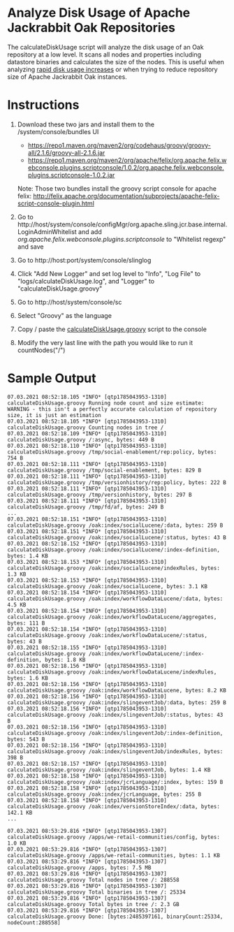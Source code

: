 # Analyze Disk Usage of Apache Jackrabbit Oak Repositories
The calculateDiskUsage script will analyze the disk usage of an Oak repository at a low level.  It scans all nodes and properties including datastore binaries and calculates the size of the nodes.
This is useful when analyzing [rapid disk usage increases](https://helpx.adobe.com/experience-manager/kb/analyze-unusual-repository-growth.html) or when trying to reduce repository size of Apache Jackrabbit Oak instances.

# Instructions
1. Download these two jars and install them to the /system/console/bundles UI
    * https://repo1.maven.org/maven2/org/codehaus/groovy/groovy-all/2.1.6/groovy-all-2.1.6.jar
    * https://repo1.maven.org/maven2/org/apache/felix/org.apache.felix.webconsole.plugins.scriptconsole/1.0.2/org.apache.felix.webconsole.plugins.scriptconsole-1.0.2.jar

    Note: Those two bundles install the groovy script console for apache felix:
    http://felix.apache.org/documentation/subprojects/apache-felix-script-console-plugin.html
2. Go to http://host/system/console/configMgr/org.apache.sling.jcr.base.internal.LoginAdminWhitelist
and add _org.apache.felix.webconsole.plugins.scriptconsole_ to "Whitelist regexp" and save
3. Go to http://host:port/system/console/slinglog
4. Click "Add New Logger" and set log level to "Info", "Log File" to "logs/calculateDiskUsage.log", and "Logger" to "calculateDiskUsage.groovy"
5. Go to http://host/system/console/sc
6. Select "Groovy" as the language
7. Copy / paste the [calculateDiskUsage.groovy](calculateDiskUsage.groovy) script to the console
8. Modify the very last line with the path you would like to run it
countNodes("/")

# Sample Output
```
07.03.2021 08:52:18.105 *INFO* [qtp1785043953-1310] calculateDiskUsage.groovy Running node count and size estimate: WARNING - this isn't a perfectly accurate calculation of repository size, it is just an estimation
07.03.2021 08:52:18.105 *INFO* [qtp1785043953-1310] calculateDiskUsage.groovy Counting nodes in tree /
07.03.2021 08:52:18.109 *INFO* [qtp1785043953-1310] calculateDiskUsage.groovy /:async, bytes: 449 B
07.03.2021 08:52:18.110 *INFO* [qtp1785043953-1310] calculateDiskUsage.groovy /tmp/social-enablement/rep:policy, bytes: 754 B
07.03.2021 08:52:18.111 *INFO* [qtp1785043953-1310] calculateDiskUsage.groovy /tmp/social-enablement, bytes: 829 B
07.03.2021 08:52:18.111 *INFO* [qtp1785043953-1310] calculateDiskUsage.groovy /tmp/versionhistory/rep:policy, bytes: 222 B
07.03.2021 08:52:18.111 *INFO* [qtp1785043953-1310] calculateDiskUsage.groovy /tmp/versionhistory, bytes: 297 B
07.03.2021 08:52:18.111 *INFO* [qtp1785043953-1310] calculateDiskUsage.groovy /tmp/fd/af, bytes: 249 B
...
07.03.2021 08:52:18.151 *INFO* [qtp1785043953-1310] calculateDiskUsage.groovy /oak:index/socialLucene/:data, bytes: 259 B
07.03.2021 08:52:18.151 *INFO* [qtp1785043953-1310] calculateDiskUsage.groovy /oak:index/socialLucene/:status, bytes: 43 B
07.03.2021 08:52:18.152 *INFO* [qtp1785043953-1310] calculateDiskUsage.groovy /oak:index/socialLucene/:index-definition, bytes: 1.4 KB
07.03.2021 08:52:18.153 *INFO* [qtp1785043953-1310] calculateDiskUsage.groovy /oak:index/socialLucene/indexRules, bytes: 1.3 KB
07.03.2021 08:52:18.153 *INFO* [qtp1785043953-1310] calculateDiskUsage.groovy /oak:index/socialLucene, bytes: 3.1 KB
07.03.2021 08:52:18.154 *INFO* [qtp1785043953-1310] calculateDiskUsage.groovy /oak:index/workflowDataLucene/:data, bytes: 4.5 KB
07.03.2021 08:52:18.154 *INFO* [qtp1785043953-1310] calculateDiskUsage.groovy /oak:index/workflowDataLucene/aggregates, bytes: 111 B
07.03.2021 08:52:18.154 *INFO* [qtp1785043953-1310] calculateDiskUsage.groovy /oak:index/workflowDataLucene/:status, bytes: 43 B
07.03.2021 08:52:18.155 *INFO* [qtp1785043953-1310] calculateDiskUsage.groovy /oak:index/workflowDataLucene/:index-definition, bytes: 1.8 KB
07.03.2021 08:52:18.156 *INFO* [qtp1785043953-1310] calculateDiskUsage.groovy /oak:index/workflowDataLucene/indexRules, bytes: 1.6 KB
07.03.2021 08:52:18.156 *INFO* [qtp1785043953-1310] calculateDiskUsage.groovy /oak:index/workflowDataLucene, bytes: 8.2 KB
07.03.2021 08:52:18.156 *INFO* [qtp1785043953-1310] calculateDiskUsage.groovy /oak:index/slingeventJob/:data, bytes: 259 B
07.03.2021 08:52:18.156 *INFO* [qtp1785043953-1310] calculateDiskUsage.groovy /oak:index/slingeventJob/:status, bytes: 43 B
07.03.2021 08:52:18.156 *INFO* [qtp1785043953-1310] calculateDiskUsage.groovy /oak:index/slingeventJob/:index-definition, bytes: 543 B
07.03.2021 08:52:18.156 *INFO* [qtp1785043953-1310] calculateDiskUsage.groovy /oak:index/slingeventJob/indexRules, bytes: 398 B
07.03.2021 08:52:18.157 *INFO* [qtp1785043953-1310] calculateDiskUsage.groovy /oak:index/slingeventJob, bytes: 1.4 KB
07.03.2021 08:52:18.158 *INFO* [qtp1785043953-1310] calculateDiskUsage.groovy /oak:index/jcrLanguage/:index, bytes: 159 B
07.03.2021 08:52:18.158 *INFO* [qtp1785043953-1310] calculateDiskUsage.groovy /oak:index/jcrLanguage, bytes: 255 B
07.03.2021 08:52:18.158 *INFO* [qtp1785043953-1310] calculateDiskUsage.groovy /oak:index/versionStoreIndex/:data, bytes: 142.1 KB
...

07.03.2021 08:53:29.816 *INFO* [qtp1785043953-1307] calculateDiskUsage.groovy /apps/we-retail-communities/config, bytes: 1.0 KB
07.03.2021 08:53:29.816 *INFO* [qtp1785043953-1307] calculateDiskUsage.groovy /apps/we-retail-communities, bytes: 1.1 KB
07.03.2021 08:53:29.816 *INFO* [qtp1785043953-1307] calculateDiskUsage.groovy /apps, bytes: 7.5 MB
07.03.2021 08:53:29.816 *INFO* [qtp1785043953-1307] calculateDiskUsage.groovy Total nodes in tree /: 288558
07.03.2021 08:53:29.816 *INFO* [qtp1785043953-1307] calculateDiskUsage.groovy Total binaries in tree /: 25334
07.03.2021 08:53:29.816 *INFO* [qtp1785043953-1307] calculateDiskUsage.groovy Total bytes in tree /: 2.3 GB
07.03.2021 08:53:29.816 *INFO* [qtp1785043953-1307] calculateDiskUsage.groovy Done: [bytes:2485397161, binaryCount:25334, nodeCount:288558]
```
